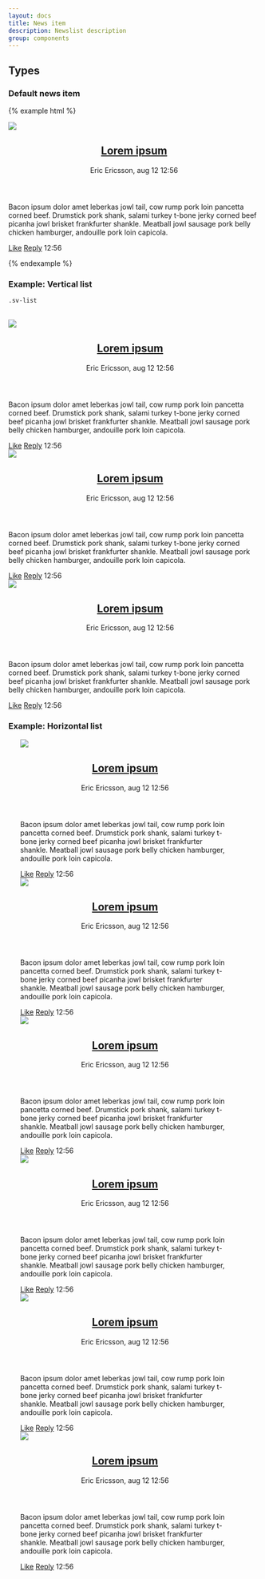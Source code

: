 ```yaml
--- 
layout: docs
title: News item
description: Newslist description
group: components
--- 
```


## Types ## 

### Default news item ### 

{% example html %}

<article class="sv-news-item">
   <div class="sv-news-item__media">
      <img src="https://unsplash.it/467/300/?blur" />
   </div>
   <header class="sv-news-item__headline">
      <div class="sv-news-item__headline__title">
         <h2 class="sv-font sv-font--title">
            <a href="#" class="sv-link sv-link--title">Lorem ipsum</a>
         </h2>
         <p class="sv-font sv-font--tagline">Eric Ericsson, aug 12 12:56</p>
      </div>
   </header>
   <section class="sv-news-item__preamble">
      <p class="sv-font">Bacon ipsum dolor amet leberkas jowl tail, cow rump pork loin pancetta corned beef. Drumstick pork shank, salami turkey
         t-bone jerky corned beef picanha jowl brisket frankfurter shankle. Meatball jowl sausage pork belly chicken hamburger,
         andouille pork loin capicola.</p>
   </section>
   <footer class="sv-news-item__footer">
      <a href="#" class="sv-link sv-link--base">Like</a>
      <i class="sv-icon--dot"></i>
      <a href="#" class="sv-link sv-link--base">Reply</a>
      <i class="sv-icon--dot"></i>
      <span class="sv-link sv-link--base">12:56</span>
   </footer>
</article>


{% endexample %} 
### Example: Vertical list ### 
`.sv-list`
<div class="container" style="max-width:488px;">
   <ul style="display: inline; list-style-type: none;">
      <li>
         <article class="sv-news-item">
            <div class="sv-news-item__media">
               <img src="https://unsplash.it/467/300/?blur" />
            </div>
            <header class="sv-news-item__headline">
               <div class="sv-news-item__headline__title">
                  <h2 class="sv-font sv-font--title">
                     <a href="#" class="sv-link sv-link--title">Lorem ipsum</a>
                  </h2>
                  <p class="sv-font sv-font--tagline">Eric Ericsson, aug 12 12:56</p>
               </div>
            </header>
            <div class="sv-news-item__preamble">
               <p class="sv-font">Bacon ipsum dolor amet leberkas jowl tail, cow rump pork loin pancetta corned beef. Drumstick pork shank,
                  salami turkey t-bone jerky corned beef picanha jowl brisket frankfurter shankle. Meatball jowl sausage
                  pork belly chicken hamburger, andouille pork loin capicola.</p>
            </div>
            <footer class="sv-news-item__footer">
               <a href="#" class="sv-link sv-link--base">Like</a>
               <i class="sv-icon--dot"></i>
               <a href="#" class="sv-link sv-link--base">Reply</a>
               <i class="sv-icon--dot"></i>
               <span class="sv-link sv-link--base">12:56</span>
            </footer>
         </article>
      </li>
      <li>
         <article class="sv-news-item">
            <div class="sv-news-item__media">
               <img src="https://unsplash.it/467/300/?blur" />
            </div>
            <header class="sv-news-item__headline">
               <div class="sv-news-item__headline__title">
                  <h2 class="sv-font sv-font--title">
                     <a href="#" class="sv-link sv-link--title">Lorem ipsum</a>
                  </h2>
                  <p class="sv-font sv-font--tagline">Eric Ericsson, aug 12 12:56</p>
               </div>
            </header>
            <div class="sv-news-item__preamble">
               <p class="sv-font">Bacon ipsum dolor amet leberkas jowl tail, cow rump pork loin pancetta corned beef. Drumstick pork shank,
                  salami turkey t-bone jerky corned beef picanha jowl brisket frankfurter shankle. Meatball jowl sausage
                  pork belly chicken hamburger, andouille pork loin capicola.</p>
            </div>
            <footer class="sv-news-item__footer">
               <a href="#" class="sv-link sv-link--base">Like</a>
               <i class="sv-icon--dot"></i>
               <a href="#" class="sv-link sv-link--base">Reply</a>
               <i class="sv-icon--dot"></i>
               <span class="sv-link sv-link--base">12:56</span>
            </footer>
         </article>
      </li>
      <li>
         <article class="sv-news-item">
            <div class="sv-news-item__media">
               <img src="https://unsplash.it/467/300/?blur" />
            </div>
            <header class="sv-news-item__headline">
               <div class="sv-news-item__headline__title">
                  <h2 class="sv-font sv-font--title">
                     <a href="#" class="sv-link sv-link--title">Lorem ipsum</a>
                  </h2>
                  <p class="sv-font sv-font--tagline">Eric Ericsson, aug 12 12:56</p>
               </div>
            </header>
            <div class="sv-news-item__preamble">
               <p class="sv-font">Bacon ipsum dolor amet leberkas jowl tail, cow rump pork loin pancetta corned beef. Drumstick pork shank,
                  salami turkey t-bone jerky corned beef picanha jowl brisket frankfurter shankle. Meatball jowl sausage
                  pork belly chicken hamburger, andouille pork loin capicola.</p>
            </div>
            <footer class="sv-news-item__footer">
               <a href="#" class="sv-link sv-link--base">Like</a>
               <i class="sv-icon--dot"></i>
               <a href="#" class="sv-link sv-link--base">Reply</a>
               <i class="sv-icon--dot"></i>
               <span class="sv-link sv-link--base">12:56</span>
            </footer>
         </article>
      </li>
   </ul>
</div>

### Example: Horizontal list ###

<div class="container" style="max-width:1400px;">
   <ul style="display:flex; flex-wrap: wrap;  justify-content: flex-start; list-style-type: none;">
      <li style="max-width:420px">
         <article class="sv-news-item">
            <div class="sv-news-item__media">
               <img src="https://unsplash.it/400/300/?blur" />
            </div>
            <header class="sv-news-item__headline">
               <div class="sv-news-item__headline__title">
                  <h2 class="sv-font sv-font--title">
                     <a href="#" class="sv-link sv-link--title">Lorem ipsum</a>
                  </h2>
                  <p class="sv-font sv-font--tagline">Eric Ericsson, aug 12 12:56</p>
               </div>
            </header>
            <div class="sv-news-item__preamble">
               <p class="sv-font">Bacon ipsum dolor amet leberkas jowl tail, cow rump pork loin pancetta corned beef. Drumstick pork shank,
                  salami turkey t-bone jerky corned beef picanha jowl brisket frankfurter shankle. Meatball jowl sausage
                  pork belly chicken hamburger, andouille pork loin capicola.</p>
            </div>
            <footer class="sv-news-item__footer">
               <a href="#" class="sv-link sv-link--base">Like</a>
               <i class="sv-icon--dot"></i>
               <a href="#" class="sv-link sv-link--base">Reply</a>
               <i class="sv-icon--dot"></i>
               <span class="sv-link sv-link--base">12:56</span>
            </footer>
         </article>
      </li>
      <li style="max-width:420px">
         <article class="sv-news-item">
            <div class="sv-news-item__media">
               <img src="https://unsplash.it/400/300/?blur" />
            </div>
            <header class="sv-news-item__headline">
               <div class="sv-news-item__headline__title">
                  <h2 class="sv-font sv-font--title">
                     <a href="#" class="sv-link sv-link--title">Lorem ipsum</a>
                  </h2>
                  <p class="sv-font sv-font--tagline">Eric Ericsson, aug 12 12:56</p>
               </div>
            </header>
            <div class="sv-news-item__preamble">
               <p class="sv-font">Bacon ipsum dolor amet leberkas jowl tail, cow rump pork loin pancetta corned beef. Drumstick pork shank,
                  salami turkey t-bone jerky corned beef picanha jowl brisket frankfurter shankle. Meatball jowl sausage
                  pork belly chicken hamburger, andouille pork loin capicola.</p>
            </div>
            <footer class="sv-news-item__footer">
               <a href="#" class="sv-link sv-link--base">Like</a>
               <i class="sv-icon--dot"></i>
               <a href="#" class="sv-link sv-link--base">Reply</a>
               <i class="sv-icon--dot"></i>
               <span class="sv-link sv-link--base">12:56</span>
            </footer>
         </article>
      </li>
      <li style="max-width:420px">
         <article class="sv-news-item">
            <div class="sv-news-item__media">
               <img src="https://unsplash.it/400/300/?blur" />
            </div>
            <header class="sv-news-item__headline">
               <div class="sv-news-item__headline__title">
                  <h2 class="sv-font sv-font--title">
                     <a href="#" class="sv-link sv-link--title">Lorem ipsum</a>
                  </h2>
                  <p class="sv-font sv-font--tagline">Eric Ericsson, aug 12 12:56</p>
               </div>
            </header>
            <div class="sv-news-item__preamble">
               <p class="sv-font">Bacon ipsum dolor amet leberkas jowl tail, cow rump pork loin pancetta corned beef. Drumstick pork shank,
                  salami turkey t-bone jerky corned beef picanha jowl brisket frankfurter shankle. Meatball jowl sausage
                  pork belly chicken hamburger, andouille pork loin capicola.</p>
            </div>
            <footer class="sv-news-item__footer">
               <a href="#" class="sv-link sv-link--base">Like</a>
               <i class="sv-icon--dot"></i>
               <a href="#" class="sv-link sv-link--base">Reply</a>
               <i class="sv-icon--dot"></i>
               <span class="sv-link sv-link--base">12:56</span>
            </footer>
         </article>
      </li>
      <li style="max-width:420px">
         <article class="sv-news-item">
            <div class="sv-news-item__media">
               <img src="https://unsplash.it/400/300/?blur" />
            </div>
            <header class="sv-news-item__headline">
               <div class="sv-news-item__headline__title">
                  <h2 class="sv-font sv-font--title">
                     <a href="#" class="sv-link sv-link--title">Lorem ipsum</a>
                  </h2>
                  <p class="sv-font sv-font--tagline">Eric Ericsson, aug 12 12:56</p>
               </div>
            </header>
            <div class="sv-news-item__preamble">
               <p class="sv-font">Bacon ipsum dolor amet leberkas jowl tail, cow rump pork loin pancetta corned beef. Drumstick pork shank,
                  salami turkey t-bone jerky corned beef picanha jowl brisket frankfurter shankle. Meatball jowl sausage
                  pork belly chicken hamburger, andouille pork loin capicola.</p>
            </div>
            <footer class="sv-news-item__footer">
               <a href="#" class="sv-link sv-link--base">Like</a>
               <i class="sv-icon--dot"></i>
               <a href="#" class="sv-link sv-link--base">Reply</a>
               <i class="sv-icon--dot"></i>
               <span class="sv-link sv-link--base">12:56</span>
            </footer>
         </article>
      </li>
      <li style="max-width:420px">
         <article class="sv-news-item">
            <div class="sv-news-item__media">
               <img src="https://unsplash.it/400/300/?blur" />
            </div>
            <header class="sv-news-item__headline">
               <div class="sv-news-item__headline__title">
                  <h2 class="sv-font sv-font--title">
                     <a href="#" class="sv-link sv-link--title">Lorem ipsum</a>
                  </h2>
                  <p class="sv-font sv-font--tagline">Eric Ericsson, aug 12 12:56</p>
               </div>
            </header>
            <div class="sv-news-item__preamble">
               <p class="sv-font">Bacon ipsum dolor amet leberkas jowl tail, cow rump pork loin pancetta corned beef. Drumstick pork shank,
                  salami turkey t-bone jerky corned beef picanha jowl brisket frankfurter shankle. Meatball jowl sausage
                  pork belly chicken hamburger, andouille pork loin capicola.</p>
            </div>
            <footer class="sv-news-item__footer">
               <a href="#" class="sv-link sv-link--base">Like</a>
               <i class="sv-icon--dot"></i>
               <a href="#" class="sv-link sv-link--base">Reply</a>
               <i class="sv-icon--dot"></i>
               <span class="sv-link sv-link--base">12:56</span>
            </footer>
         </article>
      </li>
      <li style="max-width:420px">
         <article class="sv-news-item">
            <div class="sv-news-item__media">
               <img src="https://unsplash.it/400/300/?blur" />
            </div>
            <header class="sv-news-item__headline">
               <div class="sv-news-item__headline__title">
                  <h2 class="sv-font sv-font--title">
                     <a href="#" class="sv-link sv-link--title">Lorem ipsum</a>
                  </h2>
                  <p class="sv-font sv-font--tagline">Eric Ericsson, aug 12 12:56</p>
               </div>
            </header>
            <div class="sv-news-item__preamble">
               <p class="sv-font">Bacon ipsum dolor amet leberkas jowl tail, cow rump pork loin pancetta corned beef. Drumstick pork shank,
                  salami turkey t-bone jerky corned beef picanha jowl brisket frankfurter shankle. Meatball jowl sausage
                  pork belly chicken hamburger, andouille pork loin capicola.</p>
            </div>
            <footer class="sv-news-item__footer">
               <a href="#" class="sv-link sv-link--base">Like</a>
               <i class="sv-icon--dot"></i>
               <a href="#" class="sv-link sv-link--base">Reply</a>
               <i class="sv-icon--dot"></i>
               <span class="sv-link sv-link--base">12:56</span>
            </footer>
         </article>
      </li>
   </ul>
</div>
